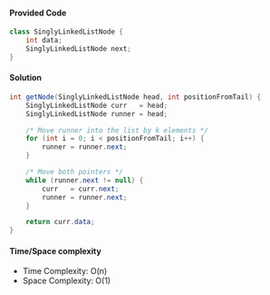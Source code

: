 #### Provided Code

```java
class SinglyLinkedListNode {
    int data;
    SinglyLinkedListNode next;
}
```

#### Solution

```java
int getNode(SinglyLinkedListNode head, int positionFromTail) {
    SinglyLinkedListNode curr   = head;
    SinglyLinkedListNode runner = head;

    /* Move runner into the list by k elements */
    for (int i = 0; i < positionFromTail; i++) {
        runner = runner.next;
    }

    /* Move both pointers */
    while (runner.next != null) {
        curr   = curr.next;
        runner = runner.next;
    }

    return curr.data;
}
```

#### Time/Space complexity

- Time Complexity: O(n)
- Space Complexity: O(1)
